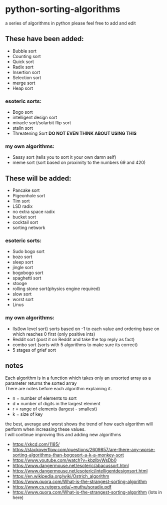 # python-sorting-algorithms
a series of algorithms in python
please feel free to add and edit

## These have been added:

* Bubble sort
* Counting sort
* Quick sort
* Radix sort
* Insertion sort
* Selection sort
* merge sort
* Heap sort
  
### esoteric sorts:

* Bogo sort
* intelligent design sort
* miracle sort/solarbit flip sort
* stalin sort
* Threatening Sort **DO NOT EVEN THINK ABOUT USING THIS**

### my own algorithms:

* Sassy sort (tells you to sort it your own damn self)
* meme sort (sort based on proximity to the numbers 69 and 420)

## These will be added:

* Pancake sort
* Pigeonhole sort
* Tim sort
* LSD radix
* no extra space radix
* bucket sort
* cocktail sort
* sorting network

### esoteric sorts:

* Sudo bogo sort
* bozo sort
* sleep sort
* jingle sort
* bogobogo sort
* spaghetti sort
* stooge
* rolling stone sort(physics engine required)
* slow sort
* worst sort
* Linus

### my own algorithms:

* lls{low level sort} sorts based on -1 to each value and ordering base on which reaches 0 first (only positive ints)
* Reddit sort (post it on Reddit and take the top reply as fact)
* combo sort (sorts with 5 algorithms to make sure its correct)
* 5 stages of grief sort

## notes

Each algorithm is in a function which takes only an unsorted array as a parameter returns the sorted array\
There are notes before each algorithm explaining it.

* n = number of elements to sort
* d = number of digits in the largest element
* r = range of elements (largest - smallest)
* k = size of key

the best, average and worst shows the trend of how each algorithm will perform when increasing these values.\
I will continue improving this and adding new algorithms

* https://xkcd.com/1185/
* https://stackoverflow.com/questions/2609857/are-there-any-worse-sorting-algorithms-than-bogosort-a-k-a-monkey-sort
* https://www.youtube.com/watch?v=kbzIbvWsDb0
* https://www.dangermouse.net/esoteric/abacussort.html
* https://www.dangermouse.net/esoteric/intelligentdesignsort.html
* https://en.wikipedia.org/wiki/Ostrich_algorithm
* https://www.quora.com/What-is-the-strangest-sorting-algorithm
* https://www.cs.rutgers.edu/~muthu/soradix.pdf
* https://www.quora.com/What-is-the-strangest-sorting-algorithm (lots in here)
